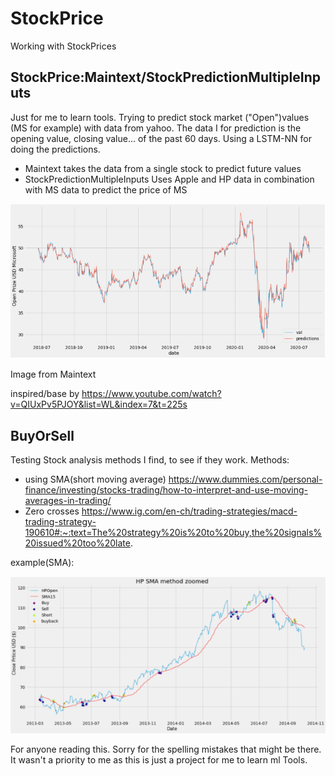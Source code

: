 # StockPrice
Working with StockPrices

## StockPrice:Maintext/StockPredictionMultipleInputs
Just for me to learn tools. Trying to predict stock market ("Open")values (MS for example) with data from yahoo. The data I for prediction is the opening value, closing value... of the past 60 days. Using a LSTM-NN for doing the predictions.
- Maintext takes the data from a single stock to predict future values
- StockPredictionMultipleInputs Uses Apple and HP data in combination with MS data to predict the price of MS

![](/Images/PredCompare.png)

Image from Maintext

inspired/base by https://www.youtube.com/watch?v=QIUxPv5PJOY&list=WL&index=7&t=225s


## BuyOrSell
Testing Stock analysis methods I find, to see if they work.
Methods:
- using SMA(short moving average) https://www.dummies.com/personal-finance/investing/stocks-trading/how-to-interpret-and-use-moving-averages-in-trading/
- Zero crosses https://www.ig.com/en-ch/trading-strategies/macd-trading-strategy-190610#:~:text=The%20strategy%20is%20to%20buy,the%20signals%20issued%20too%20late.

example(SMA):

![](/Images/BuyOrSellMethod1Screen.PNG)




For anyone reading this. Sorry for the spelling mistakes that might be there. It wasn't a priority to me as this is just a project for me to learn ml Tools.
